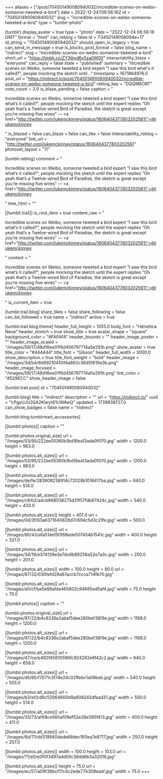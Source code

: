 +++
aliases = ["/post/704501490080940032/incredible-scenes-on-weibo-someone-tweeted-a-bird"]
date = 2022-12-24T06:56:16Z
id = "704501490080940032"
slug = "incredible-scenes-on-weibo-someone-tweeted-a-bird"
type = "tumblr-photo"

[tumblr]
display_avatar = true
type = "photo"
date = "2022-12-24 06:56:16 GMT"
format = "html"
can_reblog = false
id = 7.0450149008094e+17
id_string = "704501490080940032"
should_open_in_legacy = true
can_send_in_message = true
is_blocks_post_format = false
blog_name = "indirect"
slug = "incredible-scenes-on-weibo-someone-tweeted-a-bird"
short_url = "https://tmblr.co/ZY3jbyd6v5za0W00"
interactability_blaze = "everyone"
can_reply = false
state = "published"
summary = "Incredible scenes on Weibo, someone tweeted a bird expert \"I saw this bird what's it called?\", people mocking the sketch until..."
timestamp = 1671864976.0
post_url = "https://indirect.io/post/704501490080940032/incredible-scenes-on-weibo-someone-tweeted-a-bird"
reblog_key = "DQQM6OBT"
note_count = 2.0
is_blaze_pending = false
caption = "<p>Incredible scenes on Weibo, someone tweeted a bird expert &ldquo;I saw this bird what&rsquo;s it called?&rdquo;, people mocking the sketch until the expert replies &ldquo;Oh yeah that&rsquo;s a Twelve-wired Bird of Paradise, the sketch is great except you&rsquo;re missing five wires&rdquo; — <a href=\"http://twitter.com/lukemckinney/status/1606404377803202561\">@lukemckinney</a></p>"
is_blazed = false
can_blaze = false
can_like = false
interactability_reblog = "everyone"
link_url = "http://twitter.com/lukemckinney/status/1606404377803202561"
photoset_layout = "11"

[tumblr.reblog]
comment = "<p>Incredible scenes on Weibo, someone tweeted a bird expert “I saw this bird what’s it called?”, people mocking the sketch until the expert replies “Oh yeah that’s a Twelve-wired Bird of Paradise, the sketch is great except you’re missing five wires” — <a href=\"http://twitter.com/lukemckinney/status/1606404377803202561\">@lukemckinney</a></p>"
tree_html = ""

[[tumblr.trail]]
is_root_item = true
content_raw = "<p>Incredible scenes on Weibo, someone tweeted a bird expert “I saw this bird what’s it called?”, people mocking the sketch until the expert replies “Oh yeah that’s a Twelve-wired Bird of Paradise, the sketch is great except you’re missing five wires” — <a href=\"http://twitter.com/lukemckinney/status/1606404377803202561\">@lukemckinney</a></p>"
content = "<p>Incredible scenes on Weibo, someone tweeted a bird expert &ldquo;I saw this bird what&rsquo;s it called?&rdquo;, people mocking the sketch until the expert replies &ldquo;Oh yeah that&rsquo;s a Twelve-wired Bird of Paradise, the sketch is great except you&rsquo;re missing five wires&rdquo; &mdash; <a href=\"http://twitter.com/lukemckinney/status/1606404377803202561\">@lukemckinney</a></p>"
is_current_item = true

[tumblr.trail.blog]
share_likes = false
share_following = false
can_be_followed = true
name = "indirect"
active = true

[tumblr.trail.blog.theme]
header_full_height = 1055.0
body_font = "Helvetica Neue"
header_stretch = true
show_title = true
avatar_shape = "square"
background_color = "#FAFAFA"
header_bounds = ""
header_image_poster = ""
header_image_scaled = "/images/59/17/48d16ee01f6d456797714a5e291b.png"
show_avatar = true
title_color = "#444444"
title_font = "Gibson"
header_full_width = 3000.0
show_description = true
title_font_weight = "bold"
header_image = "/images/3d/b4/6d99210450f4a662c36d5f619a3b.png"
header_image_focused = "/images/59/17/48d16ee01f6d456797714a5e291b.png"
link_color = "#529ECC"
show_header_image = false

[tumblr.trail.post]
id = "704501490080940032"

[tumblr.blog]
title = "indirect"
description = ""
url = "https://indirect.io/"
uuid = "t:PgyUJU3SA2Klwyt81UWAwQ"
updated = 1739939727.0
can_show_badges = false
name = "indirect"

[tumblr.blog.tumblrmart_accessories]

[[tumblr.photos]]
caption = ""

[tumblr.photos.original_size]
url = "/images/53/95/222ee05360b1bd16ea13ada0f070.jpg"
width = 1200.0
height = 963.0

[[tumblr.photos.alt_sizes]]
url = "/images/53/95/222ee05360b1bd16ea13ada0f070.jpg"
width = 1200.0
height = 963.0

[[tumblr.photos.alt_sizes]]
url = "/images/de/fe/283908238914c72028b1016417ba.jpg"
width = 640.0
height = 514.0

[[tumblr.photos.alt_sizes]]
url = "/images/c9/b2/a4cb868038275d31f57fdb67424c.jpg"
width = 540.0
height = 433.0

[[tumblr.photos.alt_sizes]]
height = 401.0
url = "/images/0d/3f/83a6371640628d7c694c5d3c21fe.jpg"
width = 500.0

[[tumblr.photos.alt_sizes]]
url = "/images/86/43/afa51de150f68ede507454b1541c.jpg"
width = 400.0
height = 321.0

[[tumblr.photos.alt_sizes]]
url = "/images/34/19/e374139e3e7dc6b89256a52e7a3c.jpg"
width = 250.0
height = 201.0

[[tumblr.photos.alt_sizes]]
width = 100.0
height = 80.0
url = "/images/87/32/030fefd28a67accb7ccca714fb70.jpg"

[[tumblr.photos.alt_sizes]]
url = "/images/a0/cf/be5e86afda465802c94685ed5af4.jpg"
width = 75.0
height = 75.0

[[tumblr.photos]]
caption = ""

[tumblr.photos.original_size]
url = "/images/97/22/b4c8336e2abaf5dee280bef38f9e.jpg"
width = 1168.0
height = 1200.0

[[tumblr.photos.alt_sizes]]
url = "/images/97/22/b4c8336e2abaf5dee280bef38f9e.jpg"
width = 1168.0
height = 1200.0

[[tumblr.photos.alt_sizes]]
url = "/images/47/ce/e492f85810596fc924292e6f42c2.jpg"
width = 640.0
height = 658.0

[[tumblr.photos.alt_sizes]]
url = "/images/d5/85/f7071c3f74e24c02ffebc1a06beb.jpg"
width = 540.0
height = 555.0

[[tumblr.photos.alt_sizes]]
url = "/images/b3/ef/cd9c52964600d8a608242dfaad31.jpg"
width = 500.0
height = 514.0

[[tumblr.photos.alt_sizes]]
url = "/images/33/73/af68ce560af09ef52e28e395f413.jpg"
width = 400.0
height = 411.0

[[tumblr.photos.alt_sizes]]
url = "/images/6d/71/dd319940dade68dec193ea7e8717.jpg"
width = 250.0
height = 257.0

[[tumblr.photos.alt_sizes]]
width = 100.0
height = 103.0
url = "/images/71/e0/e0f0f3497add59c38dd6b3a32016.jpg"

[[tumblr.photos.alt_sizes]]
height = 75.0
url = "/images/ec/57/a09f36bcf17c4c2ede77b308eaaf.jpg"
width = 75.0
+++
